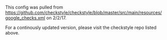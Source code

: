 This config was pulled from https://github.com/checkstyle/checkstyle/blob/master/src/main/resources/google_checks.xml on 2/2/17.

For a continously updated version, please visit the checkstyle repo listed above. 
